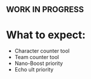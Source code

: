 ## WORK IN PROGRESS 

# What to expect:

* Character counter tool
* Team counter tool
* Nano-Boost priority
* Echo ult priority
